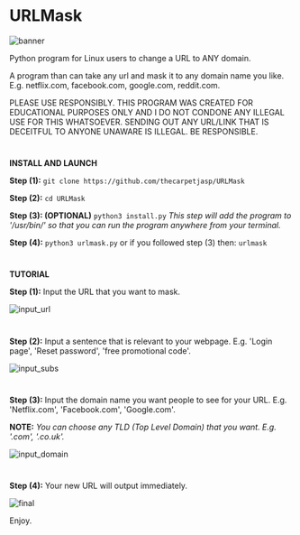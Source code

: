 # URLMask
![banner](https://user-images.githubusercontent.com/71789855/140232354-64b5ca13-e6bd-40dc-96cd-8820778b6690.png)


Python program for Linux users to change a URL to ANY domain.


A program than can take any url and mask it to any domain name you like. E.g. netflix.com, facebook.com, google.com, reddit.com.

PLEASE USE RESPONSIBLY. THIS PROGRAM WAS CREATED FOR EDUCATIONAL PURPOSES ONLY AND I DO NOT CONDONE ANY ILLEGAL USE FOR THIS WHATSOEVER.
SENDING OUT ANY URL/LINK THAT IS DECEITFUL TO ANYONE UNAWARE IS ILLEGAL. BE RESPONSIBLE.






#


**INSTALL AND LAUNCH**

**Step (1):**
`git clone https://github.com/thecarpetjasp/URLMask`



**Step (2):**
`cd URLMask`


**Step (3): (OPTIONAL)**
`python3 install.py`
*This step will add the program to '/usr/bin/' so that you can run the program anywhere from your terminal.*


**Step (4):**
`python3 urlmask.py`
or if you followed step (3) then:
`urlmask`


#





**TUTORIAL**

**Step (1):**
Input the URL that you want to mask.

![input_url](https://user-images.githubusercontent.com/71789855/140234333-71efafda-334a-47a7-b5d6-ec08b71d573f.png)

#

**Step (2):**
Input a sentence that is relevant to your webpage. E.g. 'Login page', 'Reset password', 'free promotional code'.

![input_subs](https://user-images.githubusercontent.com/71789855/140234332-8e9cdf58-5ad2-4f28-b3c7-5f04cf1e33b7.png)

#

**Step (3):**
Input the domain name you want people to see for your URL. E.g. 'Netflix.com', 'Facebook.com', 'Google.com'.

**NOTE:** *You can choose any TLD (Top Level Domain) that you want. E.g. '.com', '.co.uk'.*

![input_domain](https://user-images.githubusercontent.com/71789855/140234330-7bcbaedd-b53e-4b57-a6cd-cea4a5c70130.png)

#

**Step (4):**
Your new URL will output immediately.

![final](https://user-images.githubusercontent.com/71789855/140234327-a9beeb64-74c6-4ed8-be74-41f2c32e638e.png)




Enjoy.
